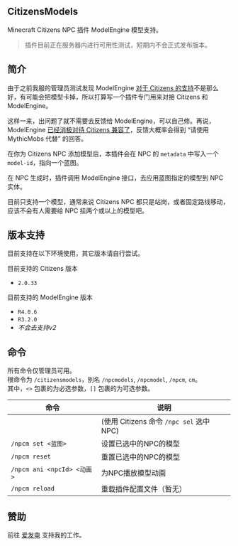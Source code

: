 ## CitizensModels

Minecraft Citizens NPC 插件 ModelEngine 模型支持。

> 插件目前正在服务器内进行可用性测试，短期内不会正式发布版本。

## 简介

由于之前我服的管理员测试发现 ModelEngine [对于 Citizens 的支持](https://git.mythiccraft.io/mythiccraft/model-engine-4/-/wikis/Citizens/Commands-and-Permissions)不是那么好，有可能会把模型卡掉，所以打算写一个插件专门用来对接 Citizens 和 ModelEngine。

这样一来，出问题了就不需要去反馈给 ModelEngine，可以自己修。再说，ModelEngine [已经消极对待 Citizens 兼容了](https://git.mythiccraft.io/mythiccraft/model-engine-4/-/wikis/Citizens)，反馈大概率会得到 “请使用 MythicMobs 代替” 的回答。

在你为 Citizens NPC 添加模型后，本插件会在 NPC 的 `metadata` 中写入一个 `model-id`，指向一个蓝图。

在 NPC 生成时，插件调用 ModelEngine 接口，去应用蓝图指定的模型到 NPC 实体。

目前只支持一个模型，通常来说 Citizens NPC 都只是站岗，或者固定路线移动，应该不会有人需要给 NPC 挂两个或以上的模型吧。

## 版本支持

目前支持在以下环境使用，其它版本请自行尝试。

目前支持的 Citizens 版本
+ `2.0.33`

目前支持的 ModelEngine 版本
+ `R4.0.6`
+ `R3.2.0`
+ *不会去支持v2*

## 命令

所有命令仅管理员可用。  
根命令为 `/citizensmodels`，别名 `/npcmodels`, `/npcmodel`, `/npcm`, `cm`。  
其中，`<>` 包裹的为必选参数，`[]` 包裹的为可选参数。

| 命令 | 说明 |
| --- | --- |
|  | (使用 Citizens 命令 `/npc sel` 选中 NPC) |
| `/npcm set <蓝图>` | 设置已选中的NPC的模型 |
| `/npcm reset` | 重置已选中的NPC的模型 |
| `/npcm ani <npcId> <动画>` | 为NPC播放模型动画 |
| `/npcm reload` | 重载插件配置文件（暂无） |

## 赞助

前往 [爱发电](https://afdian.com/a/mrxiaom) 支持我的工作。
